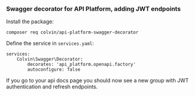 ### Swagger decorator for API Platform, adding JWT endpoints

Install the package:

`composer req colvin/api-platform-swagger-decorator`

Define the service in `services.yaml`:

```
services:
    Colvin\Swagger\Decorator:
        decorates: 'api_platform.openapi.factory'
        autoconfigure: false
```

If you go to your api docs page you should now see a new group with JWT authentication and refresh endpoints.